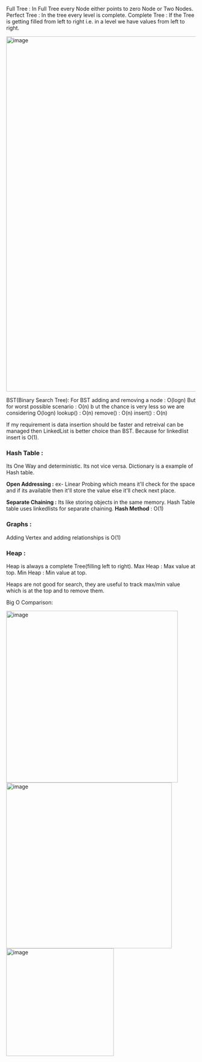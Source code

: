 Full Tree : In Full Tree every Node either points to zero Node or Two Nodes.
Perfect Tree : In the tree every level is complete.
Complete Tree : If the Tree is getting filled from left to right i.e. in a level we have values from left to right.

<img width="943" alt="image" src="https://github.com/GrowingStone07/python/assets/106248741/a0c0b459-431f-4140-a6c2-da6e21d6e085">

BST(Binary Search Tree):
For BST adding and removing a node : O(logn)
But for worst possible scenario : O(n) b ut the chance is very less so we are considering O(logn)
lookup() : O(n)
remove() : O(n)
insert() : O(n)


If my requirement is data insertion should be faster and retreival can be managed then LinkedList is better choice than BST.
Because for linkedlist insert is O(1).

### Hash Table : 
Its One Way and deterministic. Its not vice versa. Dictionary is a example of Hash table.

**Open Addressing :** ex- Linear Probing which means it'll check for the space and if its available then it'll store the value else it'll check next place.

**Separate Chaining :** Its like storing objects in the same memory. Hash Table table uses linkedlists for separate chaining.
**Hash Method** : O(1)

### Graphs :
Adding Vertex and adding relationships is O(1)


### Heap :
Heap is always a complete Tree(filling left to right).
Max Heap : Max value at top.
Min Heap : Min value at top.

Heaps are not good for search, they are useful to track max/min value which is at the top and to remove them.





Big O Comparison:


<img width="456" alt="image" src="https://github.com/GrowingStone07/python/assets/106248741/0308b4d2-7c0c-427f-8acc-df85c86386f6">

<img width="440" alt="image" src="https://github.com/GrowingStone07/python/assets/106248741/5ac2fb16-7207-47e2-9c9e-dda3af26b6a9">

<img width="286" alt="image" src="https://github.com/GrowingStone07/python/assets/106248741/6db6e7d7-6a14-4bff-ae52-520a52067b71">

